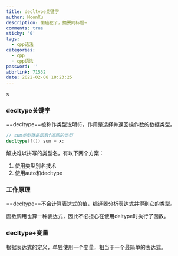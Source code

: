 ```yaml
---
title: decltype关键字
author: MoonXu
description: 懒癌犯了，摘要同标题~
comments: true
sticky: '0'
tags:
  - cpp语法
categories:
  - cpp
  - cpp语法
password: ''
abbrlink: 71532
date: 2022-02-08 18:23:25
---
```


s

### decltype关键字

==decltype==被称作类型说明符，作用是选择并返回操作数的数据类型。

```cpp
// sum类型就是函数f返回的类型
decltype(f()) sum = x;
```

解决难以拼写的类型名，有以下两个方案：

1. 使用类型别名技术
2. 使用auto和decltype

### 工作原理

==decltype==不会计算表达式的值，编译器分析表达式并得到它的类型。

函数调用也算一种表达式，因此不必担心在使用deltype时执行了函数。

### decltype+变量

根据表达式的定义，单独使用一个变量，相当于一个最简单的表达式。

